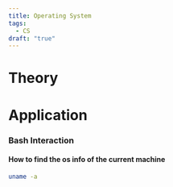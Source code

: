 ```yaml
---
title: Operating System
tags:
  - CS
draft: "true"
---
```

# Theory




# Application





### Bash Interaction
#### How to find the os info of the current machine

```bash
uname -a
```
